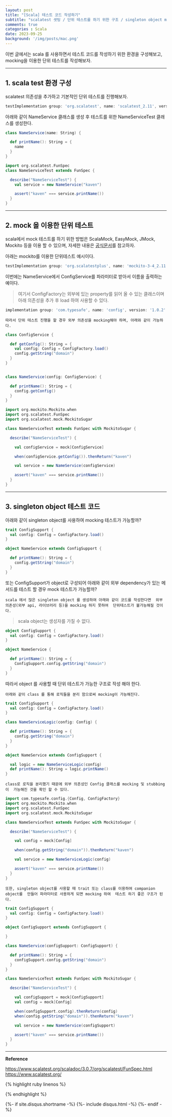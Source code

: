 ```yaml
---
layout: post
title: "[Scala] 테스트 코드 작성하기"
subtitle: "scalatest 셋팅 / 단위 테스트를 하기 위한 구조 / singleton object mock 테스트"    
comments: true
categories : Scala
date: 2023-09-25
background: '/img/posts/mac.png'
---
```


이번 글에서는 scala 를 사용하면서 
테스트 코드를 작성하기 위한 환경을 구성해보고, 
    mocking을 이용한 단위 테스트를 작성해보자.   

- - - 


## 1. scala test 환경 구성   

scalatest 의존성을 추가하고 기본적인 단위 테스트를 진행해보자.   

```gradle
testImplementation group: 'org.scalatest', name: 'scalatest_2.11', version: '2.1.3'
```

아래와 같이 NameService 클래스를 생성 후 테스트를 위한 
NameServiceTest 클래스를 생성한다.   


```scala
class NameService(name: String) {

  def printName(): String = {
    name
  }
}
```

```scala  
import org.scalatest.FunSpec
class NameServiceTest extends FunSpec {

  describe("NameServiceTest") {
    val service = new NameService("kaven")

    assert("kaven" === service.printName())
  }
}
```

- - - 

## 2. mock 을 이용한 단위 테스트   

scala에서 mock 테스트를 하기 위한 방법은 ScalaMock, EasyMock, JMock, Mockito 등을 이용 할 수 있으며, 
    자세한 내용은 [공식문서](https://www.scalatest.org/user_guide/testing_with_mock_objects#scalamock)를 참고하자.   

아래는 mockito를 이용한 단위테스트 예시이다.   

```gradle
testImplementation group: 'org.scalatestplus', name: 'mockito-3-4_2.11', version: '3.2.9.0'
```

이번에는 NameService에서 ConfigService를 파라미터로 받아서 이름을 
출력하는 예이다.  

> 여기서 ConfigFactory는 외부에 있는 property를 읽어 올 수 있는 
클래스이며 아래 의존성을 추가 후 load 하여 사용할 수 있다.   

```gradle
implementation group: 'com.typesafe', name: 'config', version: '1.0.2'
```

`따라서 단위 테스트 진행을 할 경우 외부 의존성을 mocking해야 하며,
     아래와 같이 가능하다.`      

```scala
class ConfigService {

  def getConfig(): String = {
    val config: Config = ConfigFactory.load()
    config.getString("domain")
  }
}


class NameService(config: ConfigService) {

  def printName(): String = {
    config.getConfig()
  }
}
```


```scala
import org.mockito.Mockito.when
import org.scalatest.FunSpec
import org.scalatest.mock.MockitoSugar

class NameServiceTest extends FunSpec with MockitoSugar {

  describe("NameServiceTest") {

    val configService = mock[ConfigService]

    when(configService.getConfig()).thenReturn("kaven")

    val service = new NameService(configService)

    assert("kaven" === service.printName())
  }
}

```

- - - 

## 3. singleton object 테스트 코드   

아래와 같이 singleton object를 사용하여 mocking 테스트가 가능할까?

```scala
trait ConfigSupport {
  val config: Config = ConfigFactory.load()
}

object NameService extends ConfigSupport {

  def printName(): String = {
    config.getString("domain")
  }
}
```

또는 ConfigSupport가 object로 구성되어 아래와 같이 외부 dependency가 
있는 메서드를 테스트 할 경우 mock 테스트가 가능할까?   

`scala 에서 많은 singleton object 를 생성하여 아래와 같이 코드를 작성한다면 
외부 의존성(외부 api, 라이브러리 등)을 mocking 하지 못하여 
단위테스트가 불가능해질 것이다.`   

> scala object는 생성자를 가질 수 없다.    

```scala
object ConfigSupport {
  val config: Config = ConfigFactory.load()
}

object NameService {

  def printName(): String = {
    ConfigSupport.config.getString("domain")
  }
}
```   

따라서 object 를 사용할 때 단위 테스트가 가능한 구조로 작성 해야 한다.   

`아래와 같이 class 를 통해 로직들을 분리 함으로써 mocking이 가능해진다.`   

```scala
trait ConfigSupport {
  val config: Config = ConfigFactory.load()
}

class NameServiceLogic(config: Config) {

  def printName(): String = {
    config.getString("domain")
  }
}

object NameService extends ConfigSupport {

  val logic = new NameServiceLogic(config)
  def printName(): String = logic.printName()
}
```

`class로 로직을 분리했기 때문에 외부 의존성인 Config 클래스를 mocking 및 stubbing이 
가능해진 것을 확인 할 수 있다.`   

```scala
import com.typesafe.config.{Config, ConfigFactory}
import org.mockito.Mockito.when
import org.scalatest.FunSpec
import org.scalatest.mock.MockitoSugar

class NameServiceTest extends FunSpec with MockitoSugar {

  describe("NameServiceTest") {

    val config = mock[Config]

    when(config.getString("domain")).thenReturn("kaven")

    val service = new NameServiceLogic(config)

    assert("kaven" === service.printName())
  }
}
```

`또한, singleton object를 사용할 때 trait 또는 class를 이용하여 companion object를 
만들어 파라미터로 사용하게 되면 mocking 하여 
테스트 하기 좋은 구조가 된다.`   

```scala
trait ConfigSupport {
  val config: Config = ConfigFactory.load()
}

object ConfigSupport extends ConfigSupport {

}

class NameService(configSupport: ConfigSupport) {

  def printName(): String = {
    configSupport.config.getString("domain")
  }
}
```

```scala
class NameServiceTest extends FunSpec with MockitoSugar {

  describe("NameServiceTest") {

    val configSupport = mock[ConfigSupport]
    val config = mock[Config]

    when(configSupport.config).thenReturn(config)
    when(config.getString("domain")).thenReturn("kaven")

    val service = new NameService(configSupport)

    assert("kaven" === service.printName())
  }
}
```

- - - 

**Reference**    

<https://www.scalatest.org/scaladoc/3.0.7/org/scalatest/FunSpec.html>   
<https://www.scalatest.org/>   

{% highlight ruby linenos %}

{% endhighlight %}


{%- if site.disqus.shortname -%}
    {%- include disqus.html -%}
{%- endif -%}

